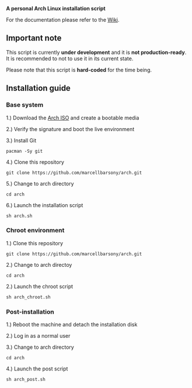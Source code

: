 **A personal Arch Linux installation script**

For the documentation please refer to the [Wiki](https://github.com/marcellbarsony/arch/wiki "Wiki - Installation script").

## Important note

This script is currently **under development** and it is **not production-ready**. It is recommended to not to use it in its current state.

Please note that this script is **hard-coded** for the time being.

## Installation guide

### Base system

1.) Download the [Arch ISO](https://archlinux.org/download/) and create a bootable media

2.) Verify the signature and boot the live environment

3.) Install Git   
```
pacman -Sy git
```
4.) Clone this repository
```
git clone https://github.com/marcellbarsony/arch.git
```
5.) Change to arch directory
```
cd arch
```
6.) Launch the installation script
```
sh arch.sh
```

### Chroot environment

1.) Clone this repository
```
git clone https://github.com/marcellbarsony/arch.git
```
2.) Change to arch directoy
```
cd arch
```
2.) Launch the chroot script
```
sh arch_chroot.sh
```
### Post-installation

1.) Reboot the machine and detach the installation disk

2.) Log in as a normal user

3.) Change to arch directory
```
cd arch
```
4.) Launch the post script
```
sh arch_post.sh
```

